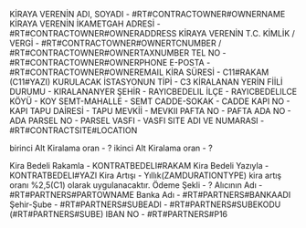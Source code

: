 

KİRAYA VERENİN ADI, SOYADI - #RT#CONTRACTOWNER#OWNERNAME
KİRAYA VERENİN İKAMETGAH ADRESİ -  #RT#CONTRACTOWNER#OWNERADDRESS
KİRAYA VERENİN T.C. KİMLİK / VERGİ -  #RT#CONTRACTOWNER#OWNERTCNUMBER / #RT#CONTRACTOWNER#OWNERTAXNUMBER
TEL NO - #RT#CONTRACTOWNER#OWNERPHONE
E-POSTA - #RT#CONTRACTOWNER#OWNEREMAIL
KİRA SÜRESİ - C11#RAKAM (C11#YAZI)
KURULACAK İSTASYONUN TİPİ - C3
KİRALANAN YERİN FİİLİ DURUMU - KIRALANANYER
ŞEHİR -    RAYICBEDELIL
İLÇE - RAYICBEDELILCE
KÖYÜ - KOY
SEMT-MAHALLE  - SEMT
CADDE-SOKAK - CADDE
KAPI NO - KAPI
TAPU DAİRESİ - TAPU
MEVKİİ - MEVKII
PAFTA NO - PAFTA
ADA NO - ADA
PARSEL NO - PARSEL
VASFI - VASFI
SITE ADI VE NUMARASI - #RT#CONTRACTSITE#LOCATION

birinci Alt Kiralama oran - ?
ikinci Alt Kiralama oran - ?

Kira Bedeli Rakamla - KONTRATBEDELI#RAKAM
Kira Bedeli Yazıyla - KONTRATBEDELI#YAZI
Kira Artışı - Yıllık(ZAMDURATIONTYPE) kira artış oranı %2,5(C1) olarak uygulanacaktır.
Ödeme Şekli - ?
Alıcının Adı -  #RT#PARTNERS#PARTOWNAME
Banka Adı  -  #RT#PARTNERS#BANKAADI
Şehir-Şube  -  #RT#PARTNERS#SUBEADI - #RT#PARTNERS#SUBEKODU (#RT#PARTNERS#SUBE)
IBAN NO  -  #RT#PARTNERS#P16

